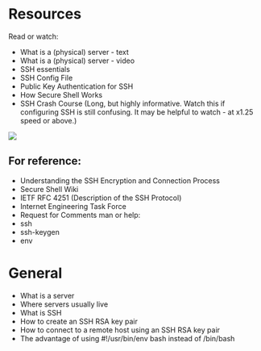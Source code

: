 # Resources

Read or watch:

- What is a (physical) server - text
- What is a (physical) server - video
- SSH essentials
- SSH Config File
- Public Key Authentication for SSH
- How Secure Shell Works
- SSH Crash Course (Long, but highly informative. Watch this if configuring SSH is still confusing. It may be helpful to watch - at x1.25 speed or above.)

![](https://www.ssh.com/hubfs/Imported_Blog_Media/SSH_Key_-_Authentication_Using_SSH_Keys-2.png)

## For reference:

- Understanding the SSH Encryption and Connection Process
- Secure Shell Wiki
- IETF RFC 4251 (Description of the SSH Protocol)
- Internet Engineering Task Force
- Request for Comments
  man or help:
- ssh
- ssh-keygen
- env

# General

- What is a server
- Where servers usually live
- What is SSH
- How to create an SSH RSA key pair
- How to connect to a remote host using an SSH RSA key pair
- The advantage of using #!/usr/bin/env bash instead of /bin/bash
